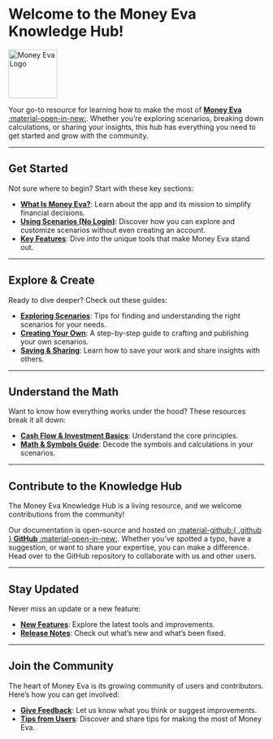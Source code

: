 # Welcome to the Money Eva Knowledge Hub!

<img src="https://moneyeva.com/android-chrome-512x512.png" alt="Money Eva Logo" width="96" height="96">

Your go-to resource for learning how to make the most of <a href="https://moneyeva.com" target="_blank">**Money Eva** :material-open-in-new:</a>. Whether you’re exploring scenarios, breaking down calculations, or sharing your insights, this hub has everything you need to get started and grow with the community.

---

## **Get Started**
Not sure where to begin? Start with these key sections:

- **[What Is Money Eva?](./intro/what-is-money-eva.md)**: Learn about the app and its mission to simplify financial decisions.
- **[Using Scenarios (No Login)](./intro/using-scenarios-no-login.md)**: Discover how you can explore and customize scenarios without even creating an account.
- **[Key Features](./intro/key-features.md)**: Dive into the unique tools that make Money Eva stand out.

---

## **Explore & Create**
Ready to dive deeper? Check out these guides:

- **[Exploring Scenarios](./guides/exploring-scenarios.md)**: Tips for finding and understanding the right scenarios for your needs.
- **[Creating Your Own](./guides/creating-your-own.md)**: A step-by-step guide to crafting and publishing your own scenarios.
- **[Saving & Sharing](./guides/saving-and-sharing.md)**: Learn how to save your work and share insights with others.

---

## **Understand the Math**
Want to know how everything works under the hood? These resources break it all down:

- **[Cash Flow & Investment Basics](./calculation-breakdown/cash-flow-and-investment-basics.md)**: Understand the core principles.
- **[Math & Symbols Guide](./calculation-breakdown/math-and-symbols-guide.md)**: Decode the symbols and calculations in your scenarios.

---

## **Contribute to the Knowledge Hub**
The Money Eva Knowledge Hub is a living resource, and we welcome contributions from the community!

Our documentation is open-source and hosted on <a href="https://github.com/moneyeva/moneyeva-docs" target="_blank">:material-github:{ .github } **GitHub** :material-open-in-new:</a>. Whether you’ve spotted a typo, have a suggestion, or want to share your expertise, you can make a difference. Head over to the GitHub repository to collaborate with us and other users.

---

## **Stay Updated**
Never miss an update or a new feature:

- **[New Features](./updates/new-features.md)**: Explore the latest tools and improvements.
- **[Release Notes](./updates/release-notes.md)**: Check out what’s new and what’s been fixed.

---

## **Join the Community**
The heart of Money Eva is its growing community of users and contributors. Here’s how you can get involved:

- **[Give Feedback](./community/give-feedback.md)**: Let us know what you think or suggest improvements.
- **[Tips from Users](./community/tips-from-users.md)**: Discover and share tips for making the most of Money Eva.
